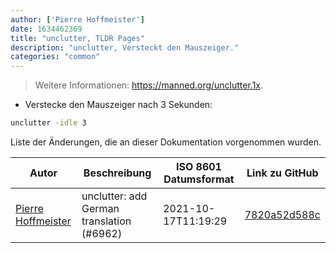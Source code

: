 ```yaml
---
author: ['Pierre Hoffmeister']
date: 1634462369
title: "unclutter, TLDR Pages"
description: "unclutter, Versteckt den Mauszeiger."
categories: "common"
---
```

> Weitere Informationen: <https://manned.org/unclutter.1x>.

- Verstecke den Mauszeiger nach 3 Sekunden:

```bash
unclutter -idle 3
```
Liste der Änderungen, die an dieser Dokumentation vorgenommen wurden.


Autor | Beschreibung | ISO 8601 Datumsformat | Link zu GitHub
------|-----|-----|-----
[Pierre Hoffmeister](mailto:1093398+phoffmeister@users.noreply.github.com) | unclutter: add German translation (#6962) | 2021-10-17T11:19:29 | [7820a52d588c](https://github.com/tldr-pages/tldr/commit/7820a52d588cea630cd9be7a6a72f10c9b304ae6)

